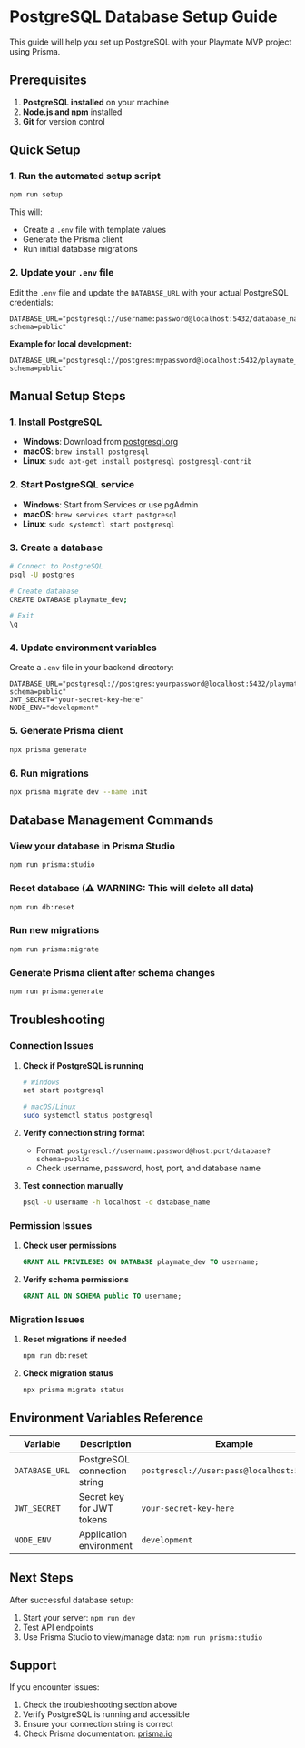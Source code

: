 # PostgreSQL Database Setup Guide

This guide will help you set up PostgreSQL with your Playmate MVP project using Prisma.

## Prerequisites

1. **PostgreSQL installed** on your machine
2. **Node.js and npm** installed
3. **Git** for version control

## Quick Setup

### 1. Run the automated setup script
```bash
npm run setup
```

This will:
- Create a `.env` file with template values
- Generate the Prisma client
- Run initial database migrations

### 2. Update your `.env` file
Edit the `.env` file and update the `DATABASE_URL` with your actual PostgreSQL credentials:

```env
DATABASE_URL="postgresql://username:password@localhost:5432/database_name?schema=public"
```

**Example for local development:**
```env
DATABASE_URL="postgresql://postgres:mypassword@localhost:5432/playmate_dev?schema=public"
```

## Manual Setup Steps

### 1. Install PostgreSQL
- **Windows**: Download from [postgresql.org](https://www.postgresql.org/download/windows/)
- **macOS**: `brew install postgresql`
- **Linux**: `sudo apt-get install postgresql postgresql-contrib`

### 2. Start PostgreSQL service
- **Windows**: Start from Services or use pgAdmin
- **macOS**: `brew services start postgresql`
- **Linux**: `sudo systemctl start postgresql`
### 3. Create a database
```bash
# Connect to PostgreSQL
psql -U postgres

# Create database
CREATE DATABASE playmate_dev;

# Exit
\q
```

### 4. Update environment variables
Create a `.env` file in your backend directory:
```env
DATABASE_URL="postgresql://postgres:yourpassword@localhost:5432/playmate_dev?schema=public"
JWT_SECRET="your-secret-key-here"
NODE_ENV="development"
```

### 5. Generate Prisma client
```bash
npx prisma generate
```

### 6. Run migrations
```bash
npx prisma migrate dev --name init
```

## Database Management Commands

### View your database in Prisma Studio
```bash
npm run prisma:studio
```

### Reset database (⚠️ WARNING: This will delete all data)
```bash
npm run db:reset
```

### Run new migrations
```bash
npm run prisma:migrate
```

### Generate Prisma client after schema changes
```bash
npm run prisma:generate
```

## Troubleshooting

### Connection Issues
1. **Check if PostgreSQL is running**
   ```bash
   # Windows
   net start postgresql
   
   # macOS/Linux
   sudo systemctl status postgresql
   ```

2. **Verify connection string format**
   - Format: `postgresql://username:password@host:port/database?schema=public`
   - Check username, password, host, port, and database name

3. **Test connection manually**
   ```bash
   psql -U username -h localhost -d database_name
   ```

### Permission Issues
1. **Check user permissions**
   ```sql
   GRANT ALL PRIVILEGES ON DATABASE playmate_dev TO username;
   ```

2. **Verify schema permissions**
   ```sql
   GRANT ALL ON SCHEMA public TO username;
   ```

### Migration Issues
1. **Reset migrations if needed**
   ```bash
   npm run db:reset
   ```

2. **Check migration status**
   ```bash
   npx prisma migrate status
   ```

## Environment Variables Reference

| Variable | Description | Example |
|----------|-------------|---------|
| `DATABASE_URL` | PostgreSQL connection string | `postgresql://user:pass@localhost:5432/db` |
| `JWT_SECRET` | Secret key for JWT tokens | `your-secret-key-here` |
| `NODE_ENV` | Application environment | `development` |

## Next Steps

After successful database setup:
1. Start your server: `npm run dev`
2. Test API endpoints
3. Use Prisma Studio to view/manage data: `npm run prisma:studio`

## Support

If you encounter issues:
1. Check the troubleshooting section above
2. Verify PostgreSQL is running and accessible
3. Ensure your connection string is correct
4. Check Prisma documentation: [prisma.io](https://www.prisma.io/docs/)
